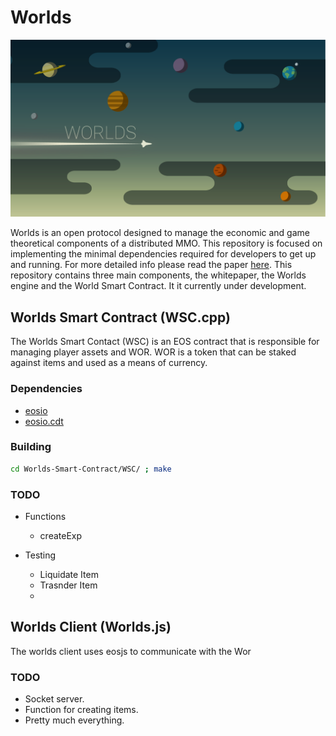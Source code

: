 # Worlds

<img src="Graphics/Header.png" alt="drawing" width="1000"/>

Worlds is an open protocol designed to manage the economic and game theoretical components of a distributed MMO. This repository is focused on implementing the minimal dependencies required for developers to get up and running. For more detailed info please read the paper [here](https://github.com/Machine-Hum/Worlds/blob/master/Worlds-Whitepaper/whitepaper.pdf). This repository contains three main components, the whitepaper, the Worlds engine and the World Smart Contract. It it currently under development.

## Worlds Smart Contract (WSC.cpp)
The Worlds Smart Contact (WSC) is an EOS contract that is responsible for managing player assets and WOR. WOR is a token that can be staked against items and used as a means of currency.

### Dependencies
* [eosio](https://github.com/EOSIO/eos)
* [eosio.cdt](https://github.com/EOSIO/eosio.cdt)

### Building
```bash
cd Worlds-Smart-Contract/WSC/ ; make
```

### TODO
- Functions
  - createExp

- Testing
  - Liquidate Item
  - Trasnder Item
  - 
  
## Worlds Client (Worlds.js)
The worlds client uses eosjs to communicate with the Wor

### TODO
- Socket server.
- Function for creating items.
- Pretty much everything.
